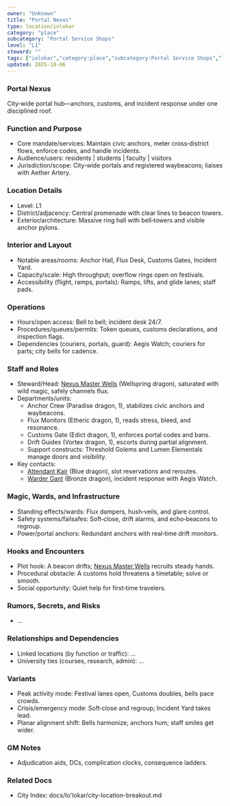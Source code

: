 ```yaml
---
owner: "Unknown"
title: "Portal Nexus"
type: location/iolokar
category: "place"
subcategory: "Portal Service Shops"
level: "L1"
steward: ""
tags: ["iolokar","category:place","subcategory:Portal Service Shops","level:L1"]
updated: 2025-10-06
---
```

### Portal Nexus

City‑wide portal hub—anchors, customs, and incident response under one disciplined roof.

### Function and Purpose

- Core mandate/services: Maintain civic anchors, meter cross‑district flows, enforce codes, and handle incidents.
- Audience/users: residents | students | faculty | visitors
- Jurisdiction/scope: City‑wide portals and registered waybeacons; liaises with Aether Artery.

### Location Details

- Level: L1
- District/adjacency: Central promenade with clear lines to beacon towers.
- Exterior/architecture: Massive ring hall with bell‑towers and visible anchor pylons.

### Interior and Layout

- Notable areas/rooms: Anchor Hall, Flux Desk, Customs Gates, Incident Yard.
- Capacity/scale: High throughput; overflow rings open on festivals.
- Accessibility (flight, ramps, portals): Ramps, lifts, and glide lanes; staff pads.

### Operations

- Hours/open access: Bell to bell; incident desk 24/7.
- Procedures/queues/permits: Token queues, customs declarations, and inspection flags.
- Dependencies (couriers, portals, guard): Aegis Watch; couriers for parts; city bells for cadence.

### Staff and Roles

- Steward/Head: [Nexus Master Wells](../People/nexus-master-wells.md) (Wellspring dragon), saturated with wild magic, safely channels flux.
- Departments/units:
  - Anchor Crew (Paradise dragon, 1), stabilizes civic anchors and waybeacons.
  - Flux Monitors (Etheric dragon, 1), reads stress, bleed, and resonance.
  - Customs Gate (Edict dragon, 1), enforces portal codes and bans.
  - Drift Guides (Vortex dragon, 1), escorts during partial alignment.
  - Support constructs: Threshold Golems and Lumen Elementals manage doors and visibility.
- Key contacts:
  - [Attendant Kair](../People/attendant-kair.md) (Blue dragon), slot reservations and reroutes.
  - [Warder Gant](../People/warder-gant.md) (Bronze dragon), incident response with Aegis Watch.

### Magic, Wards, and Infrastructure

- Standing effects/wards: Flux dampers, hush‑veils, and glare control.
- Safety systems/failsafes: Soft‑close, drift alarms, and echo‑beacons to regroup.
- Power/portal anchors: Redundant anchors with real‑time drift monitors.

### Hooks and Encounters

- Plot hook: A beacon drifts; [Nexus Master Wells](../People/nexus-master-wells.md) recruits steady hands.
- Procedural obstacle: A customs hold threatens a timetable; solve or smooth.
- Social opportunity: Quiet help for first‑time travelers.

### Rumors, Secrets, and Risks

- ...

### Relationships and Dependencies

- Linked locations (by function or traffic): ...
- University ties (courses, research, admin): ...

### Variants

- Peak activity mode: Festival lanes open, Customs doubles, bells pace crowds.
- Crisis/emergency mode: Soft‑close and regroup; Incident Yard takes lead.
- Planar alignment shift: Bells harmonize; anchors hum; staff smiles get wider.

### GM Notes

- Adjudication aids, DCs, complication clocks, consequence ladders.

### Related Docs

- City Index: docs/Io'lokar/city-location-breakout.md
